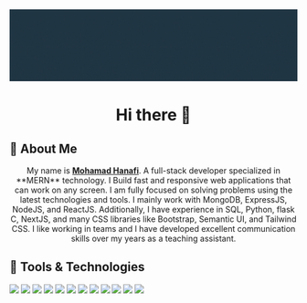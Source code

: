<img src="./Mohamad Hanafi(1).gif">
<h1 align="center">Hi there 👋</h1>

<!--
**MohamadHanafi/MohamadHanafi** is a ✨ _special_ ✨ repository because its `README.md` (this file) appears on your GitHub profile.

Here are some ideas to get you started:

- 🔭 I’m currently working on ...
- 🌱 I’m currently learning ...
- 👯 I’m looking to collaborate on ...
- 🤔 I’m looking for help with ...
- 💬 Ask me about ...
- 📫 How to reach me: ...
- 😄 Pronouns: ...
- ⚡ Fun fact: ...
-->
## 📖 About Me
<p align="center">
  My name is <a href="https://MohamadHanafi.netlify.app"><strong>Mohamad Hanafi</strong></a>. A full-stack developer specialized in **MERN** technology. I Build fast and responsive web applications that can work on any screen. I am fully focused on solving problems using the latest technologies and tools. I mainly work with MongoDB, ExpressJS, NodeJS, and ReactJS. Additionally, I have experience in SQL, Python, flask C, NextJS, and many CSS libraries like Bootstrap, Semantic UI, and Tailwind CSS. I like working in teams and I have developed excellent communication skills over my years as a teaching assistant.
</p>

## 🔧 Tools & Technologies 
![](https://img.shields.io/badge/Code-JavaScript-informational?style=flat&logo=JavaScript&logoColor=F7DF1E&color=9cf) ![](https://img.shields.io/badge/Code-Python-informational?style=flat&logo=Python&logoColor=3776AB&color=9cf) ![](https://img.shields.io/badge/Code-C-informational?style=flat&logo=C&logoColor=A8B9CC&color=9cf) ![](https://img.shields.io/badge/Code-ReactJS-informational?style=flat&logo=React&logoColor=61DAFB&color=9cf) ![](https://img.shields.io/badge/Tool-NPM-informational?style=flat&logo=npm&logoColor=CB3837&color=9cf) ![](https://img.shields.io/badge/DB-MongoDB-informational?style=flat&logo=MongoDB&logoColor=47A248&color=9cf) ![](https://img.shields.io/badge/Code-ExpressJS-informational?style=flat&logo=Express&logoColor=000000&color=9cf) ![](https://img.shields.io/badge/Code-flask-informational?style=flat&logo=Flask&logoColor=000000&color=9cf) ![](https://img.shields.io/badge/Frame-Bootstrap-informational?style=flat&logo=Bootstrap&logoColor=7952B3&color=9cf) ![](https://img.shields.io/badge/Frame-TailwindCSS-informational?style=flat&logo=TailwindCSS&logoColor=06B6D4&color=9cf) ![](https://img.shields.io/badge/Tool-git-informational?style=flat&logo=Git&logoColor=F05032&color=9cf) ![](https://img.shields.io/badge/Code-SQL-informational?style=flat&logo=SQLite&logoColor=003B57&color=9cf)
